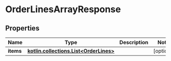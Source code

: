 
# OrderLinesArrayResponse

## Properties
| Name | Type | Description | Notes |
| ------------ | ------------- | ------------- | ------------- |
| **items** | [**kotlin.collections.List&lt;OrderLines&gt;**](OrderLines.md) |  |  [optional] |



